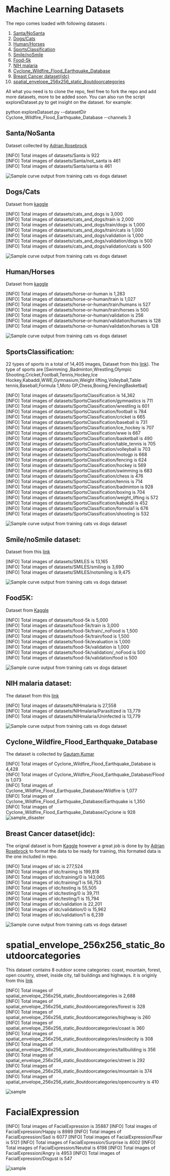# Machine Learning Datasets


The repo comes loaded with following datasets :
 1. [Santa/NoSanta](#santanosanta)
 2. [Dogs/Cats](#dogscats)
 3. [Human/Horses](#humanhorses)
 4. [SportsClassification](#sportsclassification)
 5. [Smile/noSmile](#smilenosmile-dataset)
 6. [Food-5k](#food5k)
 7. [NIH malaria](#nih-malaria-dataset)
 8. [Cyclone_Wildfire_Flood_Earthquake_Database](#cyclone_wildfire_flood_earthquake_database)
 9. [Breast Cancer dataset(idc)](#breast-cancer-datasetidc)
 10. [spatial_envelope_256x256_static_8outdoorcategories](#spatial_envelope_256x256_static_8outdoorcategories)
 
All what you need is to clone the repo, feel free to fork the repo and add more datasets, more to be added soon. You can also run the script exploreDataset.py to get insight on the dataset. for example:

python exploreDataset.py  --datasetDir  Cyclone_Wildfire_Flood_Earthquake_Database    --channels  3



## Santa/NoSanta
Dataset  collected  by  [Adrian Rosebrock](https://www.pyimagesearch.com/2017/12/11/image-classification-with-keras-and-deep-learning/) 

 
[INFO] Total images of datasets/Santa is 922<br/>
[INFO] Total images of datasets/Santa/not_santa is 461<br/>
[INFO] Total images of datasets/Santa/santa is 461<br/>

 ![Sample curve output from training cats vs dogs dataset](https://github.com/Walid-Ahmed/ML_Datasets/blob/master/sampleImages/sample_Santa.png)

## Dogs/Cats

Dataset from [kaggle](https://www.kaggle.com/c/dogs-vs-cats)

[INFO] Total images of datasets/cats_and_dogs is 3,000<br/>
[INFO] Total images of datasets/cats_and_dogs/train is 2,000<br/> 
[INFO] Total images of datasets/cats_and_dogs/train/dogs is 1,000<br/> 
[INFO] Total images of datasets/cats_and_dogs/train/cats is 1,000<br/> 
[INFO] Total images of datasets/cats_and_dogs/validation is 1,000<br/> 
[INFO] Total images of datasets/cats_and_dogs/validation/dogs is 500<br/> 
[INFO] Total images of datasets/cats_and_dogs/validation/cats is 500<br/> 

  ![Sample curve output from training cats vs dogs dataset](https://github.com/Walid-Ahmed/ML_Datasets/blob/master/sampleImages/sample_cats_and_dogs.png)
  
## Human/Horses   
Dataset from [kaggle](https://www.kaggle.com/sanikamal/horses-or-humans-dataset)


[INFO] Total images of datasets/horse-or-human is 1,283<br/> 
[INFO] Total images of datasets/horse-or-human/train is 1,027<br/> 
[INFO] Total images of datasets/horse-or-human/train/humans is 527<br/> 
[INFO] Total images of datasets/horse-or-human/train/horses is 500<br/> 
[INFO] Total images of datasets/horse-or-human/validation is 256<br/> 
[INFO] Total images of datasets/horse-or-human/validation/humans is 128<br/> 
[INFO] Total images of datasets/horse-or-human/validation/horses is 128<br/> 

  ![Sample curve output from training cats vs dogs dataset](https://github.com/Walid-Ahmed/ML_Datasets/blob/master/sampleImages/sample_horse-or-human.png)
  
 ## SportsClassification:
 22 types of sports in a total of 14,405 images, Dataset  from this [link](https://github.com/anubhavmaity/Sports-Type-Classifier)). 
 The type of sports are [Swimming ,Badminton,Wrestling,Olympic Shooting,Cricket,Football,Tennis,Hockey,Ice Hockey,Kabaddi,WWE,Gymnasium,Weight lifting,Volleyball,Table tennis,Baseball,Formula 1,Moto GP,Chess,Boxing,FencingBasketbal]
 

    
[INFO] Total images of datasets/SportsClassification is 14,362<br/> 
[INFO] Total images of datasets/SportsClassification/gymnastics is 711<br/> 
[INFO] Total images of datasets/SportsClassification/wrestling is 601<br/> 
[INFO] Total images of datasets/SportsClassification/football is 784<br/> 
[INFO] Total images of datasets/SportsClassification/cricket is 665<br/> 
[INFO] Total images of datasets/SportsClassification/baseball is 731<br/> 
[INFO] Total images of datasets/SportsClassification/ice_hockey is 707<br/> 
[INFO] Total images of datasets/SportsClassification/wwe is 667<br/> 
[INFO] Total images of datasets/SportsClassification/basketball is 490<br/> 
[INFO] Total images of datasets/SportsClassification/table_tennis is 705<br/> 
[INFO] Total images of datasets/SportsClassification/volleyball is 703<br/> 
[INFO] Total images of datasets/SportsClassification/motogp is 668<br/> 
[INFO] Total images of datasets/SportsClassification/fencing is 624<br/> 
[INFO] Total images of datasets/SportsClassification/hockey is 569<br/> 
[INFO] Total images of datasets/SportsClassification/swimming is 683<br/> 
[INFO] Total images of datasets/SportsClassification/chess is 476<br/> 
[INFO] Total images of datasets/SportsClassification/tennis is 714<br/> 
[INFO] Total images of datasets/SportsClassification/badminton is 928<br/> 
[INFO] Total images of datasets/SportsClassification/boxing is 704<br/> 
[INFO] Total images of datasets/SportsClassification/weight_lifting is 572<br/> 
[INFO] Total images of datasets/SportsClassification/kabaddi is 452<br/> 
[INFO] Total images of datasets/SportsClassification/formula1 is 676<br/> 
[INFO] Total images of datasets/SportsClassification/shooting is 532<br/> 
 

 ![Sample curve output from training cats vs dogs dataset](https://github.com/Walid-Ahmed/ML_Datasets/blob/master/sampleImages/sample_SportsClassification.png)
 
 ## Smile/noSmile dataset:
 Dataset from this [link](https://github.com/hromi/SMILEsmileD)  
 
[INFO] Total images of datasets/SMILES is 13,165<br/> 
[INFO] Total images of datasets/SMILES/smiling is 3,690<br/> 
[INFO] Total images of datasets/SMILES/notsmiling is 9,475<br/> 

  ![Sample curve output from training cats vs dogs dataset](https://github.com/Walid-Ahmed/ML_Datasets/blob/master/sampleImages/sample_SMILES.png)
 
 ## Food5K: 
Dataset from   [Kaggle](https://www.kaggle.com/binhminhs10/food5k)

[INFO] Total images of datasets/food-5k is 5,000<br/> 
[INFO] Total images of datasets/food-5k/train is 3,000<br/> 
[INFO] Total images of datasets/food-5k/train/_noFood is 1,500<br/> 
[INFO] Total images of datasets/food-5k/train/food is 1,500<br/> 
[INFO] Total images of datasets/food-5k/evaluation is 1,000<br/> 
[INFO] Total images of datasets/food-5k/validation is 1,000<br/> 
[INFO] Total images of datasets/food-5k/validation/_noFood is 500<br/> 
[INFO] Total images of datasets/food-5k/validation/food is 500<br/> 
    
![Sample curve output from training cats vs dogs dataset]( https://github.com/Walid-Ahmed/ML_Datasets/blob/master/sampleImages/sample_Food-5K.png)
   

 ## NIH malaria dataset:
 
The dataset from this [link](https://lhncbc.nlm.nih.gov/publication/pub9932)

[INFO] Total images of datasets/NIHmalaria is 27,558<br/> 
[INFO] Total images of datasets/NIHmalaria/Parasitized is 13,779<br/> 
[INFO] Total images of datasets/NIHmalaria/Uninfected is 13,779<br/> 

 ![Sample curve output from training cats vs dogs dataset](https://github.com/Walid-Ahmed/ML_Datasets/blob/master/sampleImages/sample_NIHmalaria.png)
 
 
 
 ## Cyclone_Wildfire_Flood_Earthquake_Database
 
The dataset is collected by [Gautam Kumar](https://www.linkedin.com/in/gautam-kumar-65399150/)

[INFO] Total images of Cyclone_Wildfire_Flood_Earthquake_Database is 4,428 <br/> 
[INFO] Total images of Cyclone_Wildfire_Flood_Earthquake_Database/Flood is 1,073 <br/> 
[INFO] Total images of Cyclone_Wildfire_Flood_Earthquake_Database/Wildfire is 1,077 <br/> 
[INFO] Total images of Cyclone_Wildfire_Flood_Earthquake_Database/Earthquake is 1,350 <br/> 
[INFO] Total images of Cyclone_Wildfire_Flood_Earthquake_Database/Cyclone is 928 <br/> 
![sample_disaster](https://github.com/Walid-Ahmed/ML_Datasets/blob/master/sampleImages/demoImageDisaster.png)

 ## Breast Cancer dataset(idc):

The orignal dataset is from [Kaggle](https://www.kaggle.com/paultimothymooney/breast-histopathology-images/downloads/IDC_regular_ps50_idx5.zip/1) however a great job is done by  by  [Adrian Rosebrock](https://www.pyimagesearch.com/2019/02/18/breast-cancer-classification-with-keras-and-deep-learning/)  to format the data to be ready for training, this formated data is the one  included in repo.

[INFO] Total images of idc is 277,524 <br/> 
[INFO] Total images of idc/training is 199,818 <br/> 
[INFO] Total images of idc/training/0 is 143,065 <br/> 
[INFO] Total images of idc/training/1 is 56,753 <br/> 
[INFO] Total images of idc/testing is 55,505 <br/> 
[INFO] Total images of idc/testing/0 is 39,711 <br/> 
[INFO] Total images of idc/testing/1 is 15,794 <br/> 
[INFO] Total images of idc/validation is 22,201 <br/> 
[INFO] Total images of idc/validation/0 is 15,962 <br/> 
[INFO] Total images of idc/validation/1 is 6,239 <br/> 

 ![Sample curve output from training cats vs dogs dataset](https://github.com/Walid-Ahmed/ML_Datasets/blob/master/sampleImages/demoImageIDC.png
)

# spatial_envelope_256x256_static_8outdoorcategories
This dataset contains 8 outdoor scene categories: coast, mountain, forest, open country, street, inside city, tall buildings and highways. it is originly from this [link](https://people.csail.mit.edu/torralba/code/spatialenvelope/
)

[INFO] Total images of spatial_envelope_256x256_static_8outdoorcategories is 2,688  <br/>
[INFO] Total images of spatial_envelope_256x256_static_8outdoorcategories/forest is 328  <br/>
[INFO] Total images of spatial_envelope_256x256_static_8outdoorcategories/highway is 260 <br/>
[INFO] Total images of spatial_envelope_256x256_static_8outdoorcategories/coast is 360 <br/>
[INFO] Total images of spatial_envelope_256x256_static_8outdoorcategories/insidecity is 308 <br/>
[INFO] Total images of spatial_envelope_256x256_static_8outdoorcategories/tallbuilding is 356 <br/>
[INFO] Total images of spatial_envelope_256x256_static_8outdoorcategories/street is 292 <br/>
[INFO] Total images of spatial_envelope_256x256_static_8outdoorcategories/mountain is 374 <br/>
[INFO] Total images of spatial_envelope_256x256_static_8outdoorcategories/opencountry is 410 <br/>

![sample](https://github.com/Walid-Ahmed/ML_Datasets/blob/master/demoImageScene.png)



# FacialExpression

[INFO] Total images of FacialExpression is 35887 
[INFO] Total images of FacialExpression/Happy is 8989 
[INFO] Total images of FacialExpression/Sad is 6077 
[INFO] Total images of FacialExpression/Fear is 5121 
[INFO] Total images of FacialExpression/Surprise is 4002 
[INFO] Total images of FacialExpression/Neutral is 6198 
[INFO] Total images of FacialExpression/Angry is 4953 
[INFO] Total images of FacialExpression/Disgust is 547 

![sample](https://github.com/Walid-Ahmed/ML_Datasets/blob/master/sampleImages/demoImageFaceExp.png)


